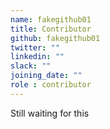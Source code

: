 ```yaml
---
name: fakegithub01
title: Contributor
github: fakegithub01
twitter: ""
linkedin: ""
slack: ""
joining_date: ""
role : contributor
---
```


Still waiting for this
